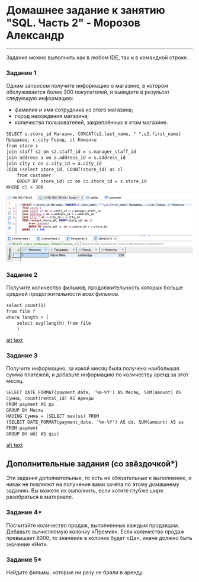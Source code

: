 # Домашнее задание к занятию "SQL. Часть 2" - Морозов Александр

---

Задание можно выполнить как в любом IDE, так и в командной строке.

### Задание 1

Одним запросом получите информацию о магазине, в котором обслуживается более 300 покупателей, и выведите в результат следующую информацию: 
- фамилия и имя сотрудника из этого магазина;
- город нахождения магазина;
- количество пользователей, закреплённых в этом магазине.

```
SELECT s.store_id Магазин, CONCAT(s2.last_name, " ",s2.first_name) Продавец, c.city Город, cl Клиенты
from store s 
join staff s2 on s2.staff_id = s.manager_staff_id
join address a on a.address_id = s.address_id 
join city c on c.city_id = a.city_id
JOIN (select store_id, COUNT(store_id) as cl
	from customer
	GROUP BY store_id) cc on cc.store_id = s.store_id
WHERE cl > 300
```

![alt text](https://github.com/Mars12121/hw-12-04/blob/main/img/1.png)

### Задание 2

Получите количество фильмов, продолжительность которых больше средней продолжительности всех фильмов.

```
select count(1)  
from film f
where length > (
	select avg(length) from film
	)
```

[alt text](https://github.com/Mars12121/hw-12-04/blob/main/img/2.png)

### Задание 3

Получите информацию, за какой месяц была получена наибольшая сумма платежей, и добавьте информацию по количеству аренд за этот месяц.

```
SELECT DATE_FORMAT(payment_date, '%m-%Y') AS Месяц, SUM(amount) AS Сумма, count(rental_id) AS Аренды
FROM payment AS pp
GROUP BY Месяц
HAVING Сумма = (SELECT max(ss) FROM 
(SELECT DATE_FORMAT(payment_date, '%m-%Y') AS dd, SUM(amount) AS ss 
FROM payment
GROUP BY dd) AS qss)
```

[alt text](https://github.com/Mars12121/hw-12-04/blob/main/img/3.png)

## Дополнительные задания (со звёздочкой*)
Эти задания дополнительные, то есть не обязательные к выполнению, и никак не повлияют на получение вами зачёта по этому домашнему заданию. Вы можете их выполнить, если хотите глубже шире разобраться в материале.

### Задание 4*

Посчитайте количество продаж, выполненных каждым продавцом. Добавьте вычисляемую колонку «Премия». Если количество продаж превышает 8000, то значение в колонке будет «Да», иначе должно быть значение «Нет».

### Задание 5*

Найдите фильмы, которые ни разу не брали в аренду.